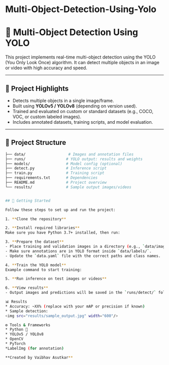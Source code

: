 # Multi-Object-Detection-Using-Yolo

# 🧿 Multi-Object Detection Using YOLO

This project implements real-time multi-object detection using the YOLO (You Only Look Once) algorithm. It can detect multiple objects in an image or video with high accuracy and speed.

---

## 🧰 Project Highlights

- Detects multiple objects in a single image/frame.
- Built using **YOLOv5 / YOLOv8** (depending on version used).
- Trained and evaluated on custom or standard datasets (e.g., COCO, VOC, or custom labeled images).
- Includes annotated datasets, training scripts, and model evaluation.

---

## 📂 Project Structure

```bash
├── data/                   # Images and annotation files
├── runs/                  # YOLO output: results and weights
├── models/                # Model config (optional)
├── detect.py              # Inference script
├── train.py               # Training script
├── requirements.txt       # Dependencies
├── README.md              # Project overview
└── results/               # Sample output images/videos


## 🚀 Getting Started

Follow these steps to set up and run the project:

1. **Clone the repository**

2. **Install required libraries**
Make sure you have Python 3.7+ installed, then run:

3. **Prepare the dataset**
- Place training and validation images in a directory (e.g., `data/images/`).
- Make sure annotations are in YOLO format inside `data/labels/`.
- Update the `data.yaml` file with the correct paths and class names.

4. **Train the YOLO model**
Example command to start training:

5. **Run inference on test images or videos**

6. **View results**
- Output images and predictions will be saved in the `runs/detect/` folder.

📊 Results
* Accuracy: ~XX% (replace with your mAP or precision if known)
* Sample detection:
<img src="results/sample_output.jpg" width="600"/>

⚙️ Tools & Frameworks
* Python 🐍
* YOLOv5 / YOLOv8
* OpenCV
* PyTorch
*LabelImg (for annotation)

**Created by Vaibhav Asutkar**



